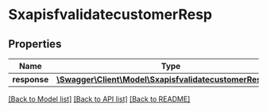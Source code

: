 # SxapisfvalidatecustomerResp

## Properties
Name | Type | Description | Notes
------------ | ------------- | ------------- | -------------
**response** | [**\Swagger\Client\Model\SxapisfvalidatecustomerResponse**](SxapisfvalidatecustomerResponse.md) |  | [optional] 

[[Back to Model list]](../README.md#documentation-for-models) [[Back to API list]](../README.md#documentation-for-api-endpoints) [[Back to README]](../README.md)


